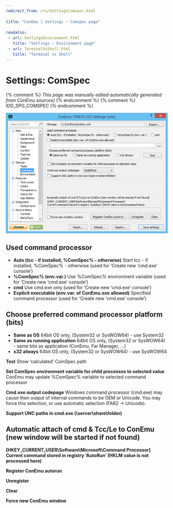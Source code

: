 ```yaml
---
redirect_from: /ru/SettingsComspec.html

title: "ConEmu | Settings › Comspec page"

readalso:
 - url: SettingsEnvironment.html
   title: "Settings › Environment page"
 - url: TerminalVsShell.html
   title: "Terminal vs Shell"
---
```


# Settings: ComSpec

{% comment %}
*This page was manually edited automatically generated from ConEmu sources)*
{% endcomment %}
{% comment %} IDD_SPG_COMSPEC {% endcomment %}

![ConEmu Settings: ComSpec](/img/Settings-Comspec.png)



## Used command processor

* **Auto (tcc - if installed, %ComSpec% - otherwise)** Start tcc - if installed, %ComSpec% - otherwise (used for ‘Create new ‘cmd.exe’ console’)
* **%ComSpec% (env.var.)** Use %ComSpec% environment variable (used for ‘Create new ‘cmd.exe’ console’)
* **cmd** Use cmd.exe only (used for ‘Create new ‘cmd.exe’ console’)
* **Explicit executable (env.var. of ConEmu.exe allowed)** Specified command processor (used for ‘Create new ‘cmd.exe’ console’)






## Choose preferred command processor platform (bits)




* **Same as OS** 64bit OS only, (System32 or SysWOW64) - use System32
* **Same as running application** 64bit OS only, (System32 or SysWOW64) - same bits as application (ConEmu, Far Manager, ...)
* **x32 always** 64bit OS only, (System32 or SysWOW64) - use SysWOW64




**Test** Show ‘calculated’ ComSpec path

**Set ComSpec environment variable for child processes to selected value** ConEmu may update %ComSpec% variable to selected command processor

**Cmd.exe output codepage** Windows command processor (cmd.exe) may cause then output of internal commands to be OEM or Unicode. You may force this selection, or use automatic selection (FAR2 -> Unicode).

**Support UNC paths in cmd.exe (\\server\share\folder)** 




## Automatic attach of cmd & Tcc/Le to ConEmu (new window will be started if not found)

**[HKEY_CURRENT_USER\Software\Microsoft\Command Processor] Current command stored in registry ‘AutoRun’ (HKLM value is not processed here)** 

**Register ConEmu autorun** 

**Unregister** 

**Clear** 

**Force new ConEmu window** 



